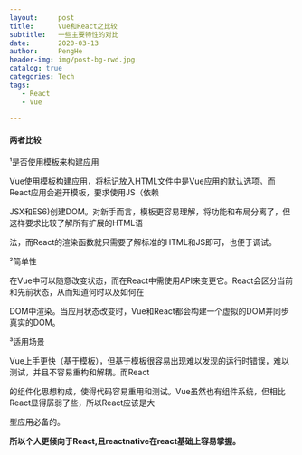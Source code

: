 ```yaml
---
layout:     post
title:      Vue和React之比较
subtitle:   一些主要特性的对比
date:       2020-03-13
author:     PengHe
header-img: img/post-bg-rwd.jpg
catalog: true
categories: Tech
tags:
   - React
   - Vue

---
```


#### 两者比较

&sup1;是否使用模板来构建应用

Vue使用模板构建应用，将标记放入HTML文件中是Vue应用的默认选项。而React应用会避开模板，要求使用JS（依赖

JSX和ES6)创建DOM。对新手而言，模板更容易理解，将功能和布局分离了，但这样要求比较了解所有扩展的HTML语

法，而React的渲染函数就只需要了解标准的HTML和JS即可，也便于调试。

&sup2;简单性

在Vue中可以随意改变状态，而在React中需使用API来变更它。React会区分当前和先前状态，从而知道何时以及如何在

DOM中渲染。当应用状态改变时，Vue和React都会构建一个虚拟的DOM并同步真实的DOM。

&sup3;适用场景

Vue上手更快（基于模板），但基于模板很容易出现难以发现的运行时错误，难以测试，并且不容易重构和解耦。而React

的组件化思想构成，使得代码容易重用和测试。Vue虽然也有组件系统，但相比React显得孱弱了些，所以React应该是大

型应用必备的。



**所以个人更倾向于React,且reactnative在react基础上容易掌握。**



